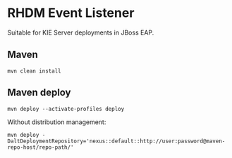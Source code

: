 # RHDM Event Listener

Suitable for KIE Server deployments in JBoss EAP.

## Maven
```
mvn clean install
```

## Maven deploy
```
mvn deploy --activate-profiles deploy
```
Without distribution management:
```
mvn deploy -DaltDeploymentRepository='nexus::default::http://user:password@maven-repo-host/repo-path/'
```
